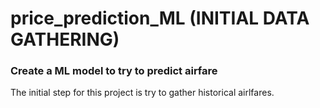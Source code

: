 # price_prediction_ML (INITIAL DATA GATHERING)

### Create a ML model to try to predict airfare 

The initial step for this project is try to gather historical airlfares. 


